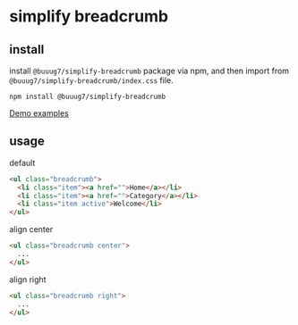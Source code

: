 # simplify breadcrumb

## install

install `@buuug7/simplify-breadcrumb` package via npm, and then import from `@buuug7/simplify-breadcrumb/index.css` file.

```
npm install @buuug7/simplify-breadcrumb
```

[Demo examples](https://buuug7.github.io/simplify/breadcrumb/index.html)

## usage

default

```html
<ul class="breadcrumb">
  <li class="item"><a href="">Home</a></li>
  <li class="item"><a href="">Category</a></li>
  <li class="item active">Welcome</li>
</ul>
```

align center

```html
<ul class="breadcrumb center">
  ...
</ul>
```

align right

```html
<ul class="breadcrumb right">
  ...
</ul>
```
